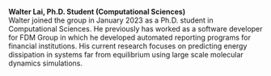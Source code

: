 <b>Walter Lai, Ph.D. Student (Computational Sciences)</b><br>
Walter joined the group in January 2023 as a Ph.D. student in Computational Sciences.  He previously has worked as a software developer for FDM Group in which he developed automated reporting programs for financial institutions. His current research focuses on predicting energy dissipation in systems far from equilibrium using large scale molecular dynamics simulations.

